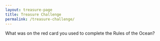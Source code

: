 ```yaml
---
layout: treasure-page
title: Treasure Challenge
permalink: /treasure-challenge/
---
```


<!-- ### More Information -->

What was on the red card you used to complete the Rules of the Ocean?
